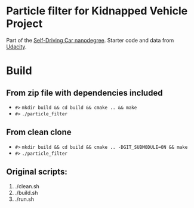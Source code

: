# Particle filter for Kidnapped Vehicle Project

Part of the [Self-Driving Car nanodegree](https://udacity.com/course/self-driving-car-engineer-nanodegree--nd013). Starter code and data from [Udacity](https://github.com/udacity/CarND-Kidnapped-Vehicle-Project).

# Build

## From zip file with dependencies included
- `#>` `mkdir build && cd build && cmake .. && make`
- `#>` `./particle_filter`

## From clean clone
- `#>` `mkdir build && cd build && cmake .. -DGIT_SUBMODULE=ON && make`
- `#>` `./particle_filter`

## Original scripts:

1. ./clean.sh
2. ./build.sh
3. ./run.sh
